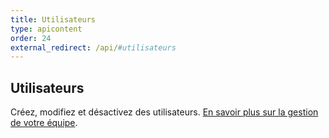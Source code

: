 ```yaml
---
title: Utilisateurs
type: apicontent
order: 24
external_redirect: /api/#utilisateurs
---
```


## Utilisateurs
Créez, modifiez et désactivez des utilisateurs. [En savoir plus sur la gestion de votre équipe][1].

[1]: /account_management/team
